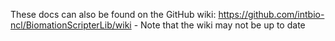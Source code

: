 These docs can also be found on the GitHub wiki: https://github.com/intbio-ncl/BiomationScripterLib/wiki - Note that the wiki may not be up to date
